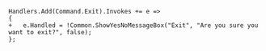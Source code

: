 ﻿```csdiff
Handlers.Add(Command.Exit).Invokes += e =>
{
+   e.Handled = !Common.ShowYesNoMessageBox("Exit", "Are you sure you want to exit?", false); 
};
```